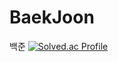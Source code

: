 # BaekJoon
백준
 [![Solved.ac Profile](http://mazassumnida.wtf/api/v2/generate_badge?boj=kyj030719)](https://solved.ac/kyj030719/)
